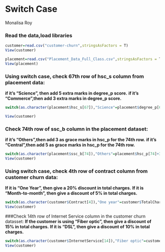 Switch Case
================
Monalisa Roy

### Read the data,load libraries

``` r
customer=read.csv("customer-churn",stringsAsFactors = T)
View(customer)

placement=read.csv("Placement_Data_Full_Class.csv",stringsAsFactors = T)
View(placement)
```

### Using switch case, check 67th row of hsc_s column from placement data:

**if it’s “Science”, then add 5 extra marks in degree_p score.** **if
it’s “Commerce”,then add 3 extra marks in degree_p score.**

``` r
switch(as.character(placement$hsc_s[67]),"Science"=placement$degree_p[67]+5,"Commerce"=placement$degree_p[67]+3)->placement$degree_p[67]

View(customer)
```

### Check 74th row of ssc_b column in the placement dataset:

**if it’s “Others”,then add 3 as grace marks in hsc_p for the 74th
row.** **if it’s “Central”,then add 5 as grace marks in hsc_p for the
74th row.**

``` r
switch(as.character(placement$ssc_b[74]),"Others"=placement$hsc_p[74]+3,"Central"=placement$hsc_p[74]+5)->placement$hsc_p[74]
View(customer)
```

### Using switch case, check 4th row of contract column from customer churn data:

**If it is “One Year”, then give a 20% discount in total charges.** **If
it is “Month-to-month”, then give a discount of 5% in total charges.**

``` r
switch(as.character(customer$Contract[4]),"One year"=customer$TotalCharges[4]*0.8,"Month-to-month"=customer$TotalCharges[4]*0.95)->customer$TotalCharges[4]
View(customer)
```

###Check 14th row of Internet Service column in the customer churn
datasset: **If the customer is using “Fiber optic”, then give a discount
of 15% in total charges.** **If it is “DSL”, then give a discount of 10%
in total charges.**

``` r
switch(as.character(customer$InternetService[14]),"Fiber optic"=customer$TotalCharges[14]*0.85,"DSL"=customer$TotalCharges[14]*0.9)->customer$TotalCharges[14]
View(customer)
```
